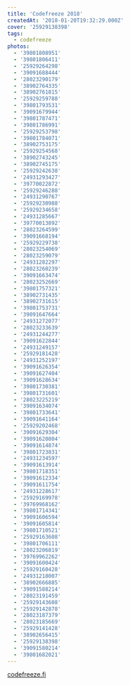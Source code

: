 ```yaml
---
title: 'Codefreeze 2018'
createdAt: '2018-01-20T19:32:29.000Z'
cover: '25929138398'
tags:
  - codefreeze
photos:
  - '39801808951'
  - '39801806411'
  - '25929264298'
  - '39091688444'
  - '28023290179'
  - '38902764335'
  - '38902761815'
  - '25929259788'
  - '39801793531'
  - '39091679944'
  - '39801787471'
  - '39801786991'
  - '25929253798'
  - '39801784071'
  - '38902753175'
  - '25929254568'
  - '38902743245'
  - '38902745175'
  - '25929242638'
  - '24931293427'
  - '39770022872'
  - '25929246288'
  - '24931290767'
  - '25929230988'
  - '25929234658'
  - '24931285667'
  - '39770013892'
  - '28023264599'
  - '39091668194'
  - '25929229738'
  - '28023254069'
  - '28023259079'
  - '24931282297'
  - '28023260239'
  - '39091663474'
  - '28023252669'
  - '39801757321'
  - '38902731435'
  - '38902731615'
  - '39801753731'
  - '39091647664'
  - '24931272077'
  - '28023233639'
  - '24931244277'
  - '39091622844'
  - '24931249157'
  - '25929181428'
  - '24931252197'
  - '39091626354'
  - '39091627404'
  - '39091628634'
  - '39801730381'
  - '39801731601'
  - '28023225219'
  - '39091634074'
  - '39801733641'
  - '39091641164'
  - '25929202468'
  - '39091629304'
  - '39091620804'
  - '39091614874'
  - '39801723831'
  - '24931234597'
  - '39091613914'
  - '39801718351'
  - '39091612334'
  - '39091611754'
  - '24931228617'
  - '25929169978'
  - '39769968162'
  - '39801714341'
  - '39091606594'
  - '39091605814'
  - '39801710521'
  - '25929163608'
  - '39801706111'
  - '28023206819'
  - '39769962262'
  - '39091600424'
  - '25929160428'
  - '24931218007'
  - '38902666885'
  - '39091588214'
  - '28023191459'
  - '25929143608'
  - '25929142878'
  - '28023187379'
  - '28023185669'
  - '25929141428'
  - '38902656415'
  - '25929138398'
  - '39091580214'
  - '39801682021'
---
```


[codefreeze.fi](https://codefreeze.fi/)
